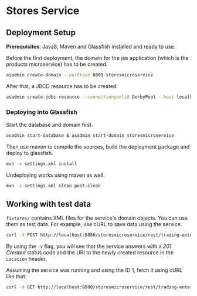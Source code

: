 Stores Service
==============

## Deployment Setup

**Prerequisites**: Java8, Maven and Glassfish installed and ready to use.

Before the first deployment, the domain for the jee application (which is the products microservice) has to be created.


```bash
asadmin create-domain --portbase 8800 storesmicroservice
```

After that, a JBCD resource has to be created.

```bash
asadmin create-jdbc-resource --connectionpoolid DerbyPool --host localhost --port 8848  jdbc/CoCoMEStoresServiceDB
```

### Deploying into Glassfish

Start the database and domain first.

```bash
asadmin start-database & asadmin start-domain storesmicroservice
```

Then use maven to compile the sources, build the deployment package and deploy to glassfish.

```bash
mvn -s settings.xml install
```

Undeploying works using maven as well.

```bash
mvn -s settings.xml clean post-clean
```

## Working with test data

`fixtures/` contains XML files for the service's domain objects. You can use them as test data. For example, use cURL to save data using the service.

```bash
curl -X POST http://localhost:8880/storesmicroservice/rest/trading-enterprises -H "Content-Type: application/xml" -d @fixtures/tradingenterprise/1.xml -v
```

By using the `-v` flag, you will see that the service answers with a *201 Created* status code and the URI to the newly created resource in the `Location` header.

Assuming the service was running and using the ID 1, fetch it using cURL like that:

```bash
curl -X GET http://localhost:8880/storesmicroservice/rest/trading-enterprises/1 -H "Accept: application/xml"
```